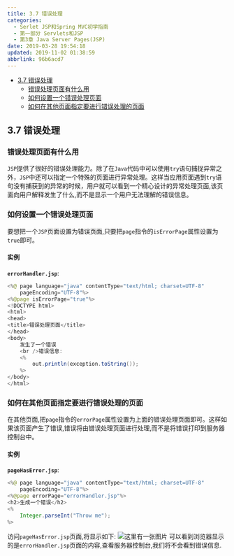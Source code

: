 ```yaml
---
title: 3.7 错误处理
categories: 
  - Serlet JSP和Spring MVC初学指南
  - 第一部分 Servlets和JSP
  - 第3章 Java Server Pages(JSP)
date: 2019-03-28 19:54:18
updated: 2019-11-02 01:38:59
abbrlink: 96b6acd7
---
```

- [3.7 错误处理](/ReadingNotes/96b6acd7/#3-7-错误处理)
    - [错误处理页面有什么用](/ReadingNotes/96b6acd7/#错误处理页面有什么用)
    - [如何设置一个错误处理页面](/ReadingNotes/96b6acd7/#如何设置一个错误处理页面)
    - [如何在其他页面指定要进行错误处理的页面](/ReadingNotes/96b6acd7/#如何在其他页面指定要进行错误处理的页面)

<!--more-->
<script src="https://cdn.bootcss.com/jquery/3.4.0/jquery.slim.min.js"></script>
<script>$(document).ready(function () {$(".post-body > ul:nth-child(1)").hide();});</script>

<!--end-->
## 3.7 错误处理 ##
### 错误处理页面有什么用 ###
`JSP`提供了很好的错误处理能力。除了在`Java`代码中可以使用`try`语句捕捉异常之外，`JSP`中还可以指定一个特殊的页面进行异常处理。这样当应用页面遇到`try`语句没有捕获到的异常的时候，用户就可以看到一个精心设计的异常处理页面,该页面向用户解释发生了什么,而不是显示一个用户无法理解的错误信息。
### 如何设置一个错误处理页面 ###
要想把一个`JSP`页面设置为错误页面,只要把`page`指令的`isErrorPage`属性设置为`true`即可。
#### 实例 ####
**`errorHandler.jsp`**:
```java
<%@ page language="java" contentType="text/html; charset=UTF-8"
	pageEncoding="UTF-8"%>
<%@page isErrorPage="true"%>
<!DOCTYPE html>
<html>
<head>
<title>错误处理页面</title>
</head>
<body>
	发生了一个错误
	<br />错误信息:
	<%
		out.println(exception.toString());
	%>
</body>
</html>
```
### 如何在其他页面指定要进行错误处理的页面 ###
在其他页面,把`page`指令的`errorPage`属性设置为上面的错误处理页面即可。这样如果该页面产生了错误,错误将由错误处理页面进行处理,而不是将错误打印到服务器控制台中。
#### 实例 ####
**`pageHasError.jsp`**:
```java
<%@ page language="java" contentType="text/html; charset=UTF-8"
    pageEncoding="UTF-8"%>
<%@page errorPage="errorHandler.jsp"%>
<h2>生成一个错误</h2>
<%
    Integer.parseInt("Throw me");
%>
```
访问`pageHasError.jsp`页面,将显示如下:
![这里有一张图片](https://image-1257720033.cos.ap-shanghai.myqcloud.com/blog/readbooknote/ServlerJSPAndSpring%20MVCChuXueZhiNan/Chapter3/9.png)
可以看到浏览器显示的是`errorHandler.jsp`页面的内容,查看服务器控制台,我们将不会看到错误信息.
